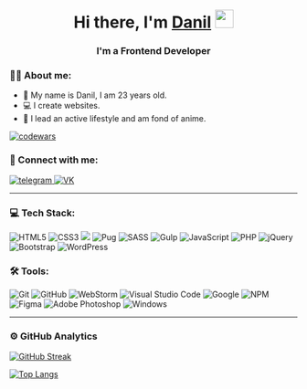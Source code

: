 <h1 align="center">Hi there, I'm <a href="https://t.me/Danil940" target="_blank">Danil</a> 
<img src="https://github.com/blackcater/blackcater/raw/main/images/Hi.gif" height="32"/></h1>
<h3 align="center">I'm a Frontend Developer</h3>

### 🦸‍♂️ About me:

- 👔 My name is Danil, I am 23 years old.
- 💻 I create websites.
- 🏀 I lead an active lifestyle and am fond of anime.

[![codewars](https://www.codewars.com/users/Danil767/badges/small)](https://www.codewars.com/users/Danil767) 

### 🤝 Connect with me:

<a href = "https://t.me/Danil940">
  <img alt="telegram" src="https://img.shields.io/badge/Telegram-2CA5E0?style=for-the-badge&logo=telegram&logoColor=white"/>
</a>

<a href = "https://vk.com/id823701989">
<img alt="VK" src="https://img.shields.io/badge/vk-4680C2.svg?&style=for-the-badge&logo=vk&logoColor=white"/>
</a>

---

### 💻 Tech Stack:

![HTML5](https://img.shields.io/badge/html5-%23E34F26.svg?style=for-the-badge&logo=html5&logoColor=white)
![CSS3](https://img.shields.io/badge/css3-%231572B6.svg?style=for-the-badge&logo=css3&logoColor=white)
<img src="https://img.shields.io/badge/BEM-8B0000?style=for-the-badge&logo=bem&logoColor=white"/>
![Pug](https://img.shields.io/badge/Pug-0a0a0a?style=for-the-badge&logo=pug&logoColor=A86454)
![SASS](https://img.shields.io/badge/SASS-hotpink.svg?style=for-the-badge&logo=SASS&logoColor=red)
![Gulp](https://img.shields.io/badge/GULP-%23CF4647.svg?style=for-the-badge&logo=gulp&logoColor=white)
![JavaScript](https://img.shields.io/badge/javascript-%23323330.svg?style=for-the-badge&logo=javascript&logoColor=%23F7DF1E)
![PHP](https://img.shields.io/badge/php-%23777BB4.svg?style=for-the-badge&logo=php&logoColor=white)
![jQuery](https://img.shields.io/badge/jquery-%230769AD.svg?style=for-the-badge&logo=jquery&logoColor=white)
![Bootstrap](https://img.shields.io/badge/bootstrap-%238511FA.svg?style=for-the-badge&logo=bootstrap&logoColor=white)
![WordPress](https://img.shields.io/badge/WordPress-%23117AC9.svg?style=for-the-badge&logo=WordPress&logoColor=white)

### 🛠 Tools:

![Git](https://img.shields.io/badge/git-%23F05033.svg?style=for-the-badge&logo=git&logoColor=white)
![GitHub](https://img.shields.io/badge/github-%23121011.svg?style=for-the-badge&logo=github&logoColor=white)
![WebStorm](https://img.shields.io/badge/webstorm-143?style=for-the-badge&logo=webstorm&logoColor=white&color=black)
![Visual Studio Code](https://img.shields.io/badge/Visual%20Studio%20Code-0078d7.svg?style=for-the-badge&logo=visual-studio-code&logoColor=white)
![Google](https://img.shields.io/badge/google-4285F4?style=for-the-badge&logo=google&logoColor=white)
![NPM](https://img.shields.io/badge/NPM-%23CB3837.svg?style=for-the-badge&logo=npm&logoColor=white)
![Figma](https://img.shields.io/badge/figma-%23F24E1E.svg?style=for-the-badge&logo=figma&logoColor=white)
![Adobe Photoshop](https://img.shields.io/badge/adobe%20photoshop-%2331A8FF.svg?style=for-the-badge&logo=adobe%20photoshop&logoColor=white)
![Windows](https://img.shields.io/badge/Windows-0078D6?style=for-the-badge&logo=windows&logoColor=white)


---

### ⚙️ GitHub Analytics

[![GitHub Streak](https://streak-stats.demolab.com?user=Danil767&theme=violet-punch&hide_border=%D0%9B%D0%9E%D0%96%D0%AC)](https://git.io/streak-stats)

[![Top Langs](https://github-readme-stats.vercel.app/api/top-langs/?username=Danil767)](https://github.com/anuraghazra/github-readme-stats)





















